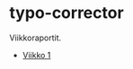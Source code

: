 # typo-corrector

Viikkoraportit.

* [Viikko 1](https://github.com/juhkure/typo-corrector/blob/main/dokumentaatio/viikko%201.txt)
